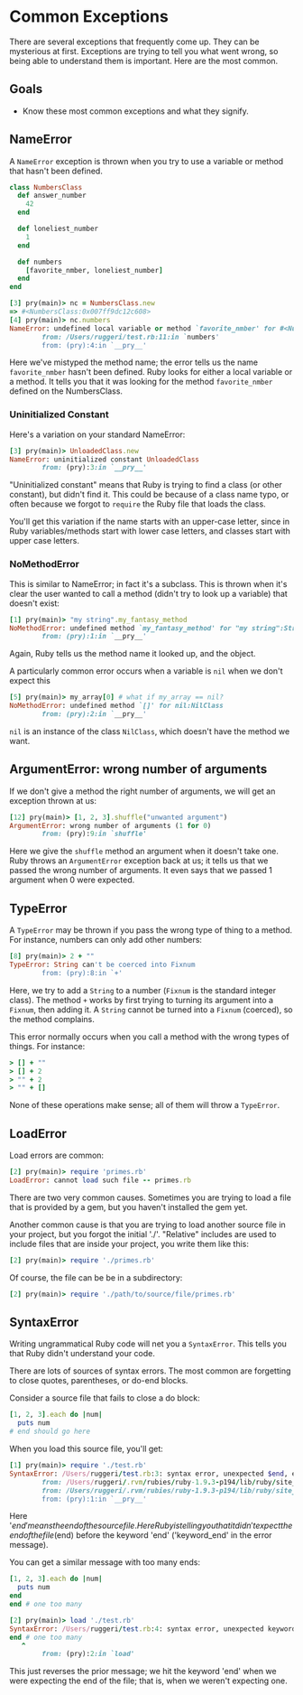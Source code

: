 # Common Exceptions

There are several exceptions that frequently come up. They can be
mysterious at first. Exceptions are trying to tell you what went
wrong, so being able to understand them is important. Here are the
most common.

## Goals

* Know these most common exceptions and what they signify.

## NameError

A `NameError` exception is thrown when you try to use a variable or
method that hasn't been defined.

```ruby
class NumbersClass
  def answer_number
    42
  end

  def loneliest_number
    1
  end

  def numbers
    [favorite_nmber, loneliest_number]
  end
end
```

```ruby
[3] pry(main)> nc = NumbersClass.new
=> #<NumbersClass:0x007ff9dc12c608>
[4] pry(main)> nc.numbers
NameError: undefined local variable or method `favorite_nmber' for #<NumbersClass:0x007ff9dc12c608>
        from: /Users/ruggeri/test.rb:11:in `numbers'
        from: (pry):4:in `__pry__'
```

Here we've mistyped the method name; the error tells us the name
`favorite_nmber` hasn't been defined. Ruby looks for either a local
variable or a method. It tells you that it was looking for the method
`favorite_nmber` defined on the NumbersClass.

### Uninitialized Constant

Here's a variation on your standard NameError:

```ruby
[3] pry(main)> UnloadedClass.new
NameError: uninitialized constant UnloadedClass
        from: (pry):3:in `__pry__'
```

"Uninitialized constant" means that Ruby is trying to find a class (or
other constant), but didn't find it. This could be because of a class
name typo, or often because we forgot to `require` the Ruby file that
loads the class.

You'll get this variation if the name starts with an upper-case
letter, since in Ruby variables/methods start with lower case
letters, and classes start with upper case letters.

### NoMethodError

This is similar to NameError; in fact it's a subclass. This is thrown
when it's clear the user wanted to call a method (didn't try to look up
a variable) that doesn't exist:

```ruby
[1] pry(main)> "my string".my_fantasy_method
NoMethodError: undefined method `my_fantasy_method' for "my string":String
        from: (pry):1:in `__pry__'
```

Again, Ruby tells us the method name it looked up, and the object.

A particularly common error occurs when a variable is `nil` when we
don't expect this

```ruby
[5] pry(main)> my_array[0] # what if my_array == nil?
NoMethodError: undefined method `[]' for nil:NilClass
        from: (pry):2:in `__pry__'
```

`nil` is an instance of the class `NilClass`, which doesn't have the
method we want.

## ArgumentError: wrong number of arguments

If we don't give a method the right number of arguments, we will get
an exception thrown at us:

```ruby
[12] pry(main)> [1, 2, 3].shuffle("unwanted argument")
ArgumentError: wrong number of arguments (1 for 0)
        from: (pry):9:in `shuffle'
```

Here we give the `shuffle` method an argument when it doesn't take
one. Ruby throws an `ArgumentError` exception back at us; it tells us
that we passed the wrong number of arguments. It even says that we
passed 1 argument when 0 were expected.

## TypeError

A `TypeError` may be thrown if you pass the wrong type of thing to a
method. For instance, numbers can only add other numbers:

```ruby
[8] pry(main)> 2 + ""
TypeError: String can't be coerced into Fixnum
        from: (pry):8:in `+'
```

Here, we try to add a `String` to a number (`Fixnum` is the standard
integer class). The method `+` works by first trying to turning its
argument into a `Fixnum`, then adding it. A `String` cannot be turned
into a `Fixnum` (coerced), so the method complains.

This error normally occurs when you call a method with the wrong types
of things. For instance:

```ruby
> [] + ""
> [] + 2
> "" + 2
> "" + []
```

None of these operations make sense; all of them will throw a
`TypeError`.

## LoadError

Load errors are common:

```ruby
[2] pry(main)> require 'primes.rb'
LoadError: cannot load such file -- primes.rb
```

There are two very common causes. Sometimes you are trying to load a
file that is provided by a gem, but you haven't installed the gem yet.

Another common cause is that you are trying to load another source
file in your project, but you forgot the initial './'. "Relative"
includes are used to include files that are inside your project, you
write them like this:

```ruby
[2] pry(main)> require './primes.rb'
```

Of course, the file can be be in a subdirectory:

```ruby
[2] pry(main)> require './path/to/source/file/primes.rb'
```

## SyntaxError

Writing ungrammatical Ruby code will net you a `SyntaxError`. This
tells you that Ruby didn't understand your code.

There are lots of sources of syntax errors. The most common are
forgetting to close quotes, parentheses, or do-end blocks.

Consider a source file that fails to close a do block:

```ruby
[1, 2, 3].each do |num|
  puts num
# end should go here
```
When you load this source file, you'll get:

```ruby
[1] pry(main)> require './test.rb'
SyntaxError: /Users/ruggeri/test.rb:3: syntax error, unexpected $end, expecting keyword_end
        from: /Users/ruggeri/.rvm/rubies/ruby-1.9.3-p194/lib/ruby/site_ruby/1.9.1/rubygems/custom_require.rb:36:in `require'
        from: /Users/ruggeri/.rvm/rubies/ruby-1.9.3-p194/lib/ruby/site_ruby/1.9.1/rubygems/custom_require.rb:36:in `require'
        from: (pry):1:in `__pry__'
```

Here '$end' means the end of the source file. Here Ruby is telling you
that it didn't expect the end of the file ($end) before the keyword
'end' ('keyword_end' in the error message).

You can get a similar message with too many ends:

```ruby
[1, 2, 3].each do |num|
  puts num
end
end # one too many
```

```ruby
[2] pry(main)> load './test.rb'
SyntaxError: /Users/ruggeri/test.rb:4: syntax error, unexpected keyword_end, expecting $end
end # one too many
   ^
        from: (pry):2:in `load'
```

This just reverses the prior message; we hit the keyword 'end' when we
were expecting the end of the file; that is, when we weren't expecting
one.
